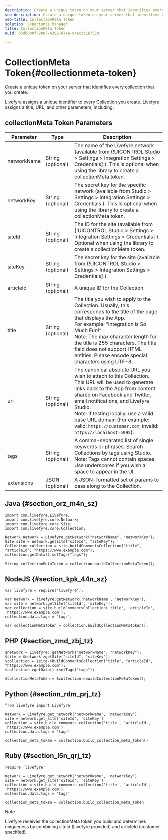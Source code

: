 ```yaml
---
description: Create a unique token on your server that identifies every collection that you create.
seo-description: Create a unique token on your server that identifies every collection that you create.
seo-title: CollectionMeta Token
solution: Experience Manager
title: CollectionMeta Token
uuid: d5db0b0f-2807-4392-874a-94ac3c1e7550

---
```


# CollectionMeta Token{#collectionmeta-token}

Create a unique token on your server that identifies every collection that you create.

Livefyre assigns a unique identifier to every Collection you create. Livefyre assigns a title, URL, and other parameters, including:

## collectionMeta Token Parameters

|Parameter|Type|Description|
|--- |--- |--- |
|networkName|String (optional)|The name of the Livefyre network (available from {!UICONTROL Studio > Settings > Integration Settings > Credentials] ). This is optional when using the library to create a collectionMeta token.|
|networkKey|String (optional)|The secret key for the specific network (available from  Studio > Settings > Integration Settings > Credentials ). This is optional when using the library to create a collectionMeta token.|
|siteId|String (optional)|The ID for the site (available from [!UICONTROL Studio > Settings > Integration Settings > Credentials] ). Optional when using the library to create a collectionMeta token.|
|siteKey|String (optional)|The secret key for the site (available from  {!UICONTROL Studio > Settings > Integration Settings > Credentials] ).|
|articleId|String (optional)|A unique ID for the Collection.|
|title|String (optional)|The title you wish to apply to the Collection. Usually, this corresponds to the title of the page that displays the App. <br>For example: “Integration is So Much Fun!” <br>Note:  The max character length for the title is 255 characters. The title field does not support HTML entities. Please encode special characters using UTF-8.|
|url|String (optional)|The canonical absolute URL you wish to attach to this Collection. This URL will be used to generate links back to the App from content shared on Facebook and Twitter, email notifications, and Livefyre Studio. <br>Note:  If testing locally, use a valid base URL domain (For example: valid: `https://customer.com`; invalid: `https://localhost:5995`).|
|tags|String (optional)|A comma-separated list of single keywords or phrases. Search Collections by tags using Studio.  </br>Note:  Tags cannot contain spaces. Use underscores if you wish a space to appear in the UI.|
|extensions|JSON (optional)|A JSON-formatted set of params to pass along to the Collection.|

## Java {#section_orz_m4n_sz}

```
import com.livefyre.Livefyre; 
import com.livefyre.core.Network; 
import com.livefyre.core.Site; 
import com.livefyre.core.Collection; 
  
Network network = Livefyre.getNetwork("networkName", "networkKey"); 
Site site = network.getSite("siteId", "siteKey"); 
Collection collection = site.buildCommentsCollection("title", "articleId", "https://www.example.com"); 
collection.getData().setTags("tags"); 
  
String collectionMetaToken = collection.buildCollectionMetaToken();

```

## NodeJS {#section_kpk_44n_sz}

```
var livefyre = require('livefyre'); 
  
var network = livefyre.getNetwork('networkName', 'networkKey'); 
var site = network.getSite('siteId', 'siteKey'); 
var collection = site.buildCommentsCollection('title', 'articleId', 'https://www.example.com'); 
collection.data.tags = 'tags'; 
  
var collectionMetaToken = collection.buildCollectionMetaToken(); 

```

## PHP {#section_zmd_zbj_tz}

```
$network = Livefyre::getNetwork("networkName", "networkKey"); 
$site = $network->getSite("siteId", "siteKey"); 
$collection = $site->buildCommentsCollection("title", "articleId", "https://www.example.com"); 
$collection->getData()->setTags("tags"); 
  
$collectionMetaToken = $collection->buildCollectionMetaToken();
```

## Python {#section_rdm_prj_tz}

```
from livefyre import Livefyre 
  
network = Livefyre.get_network('networkName', 'networkKey') 
site = network.get_site('siteId', 'siteKey') 
collection = site.build_comments_collection('title', 'articleId', 'https://www.example.com') 
collection.data.tags = 'tags' 
  
collection_meta_token = collection.build_collection_meta_token()
```

## Ruby {#section_l5n_qrj_tz}

```
require 'livefyre' 
  
network = Livefyre.get_network('networkName', 'networkKey') 
site = network.get_site('siteId', 'siteKey') 
collection = site.build_comments_collection('title', 'articleId', 'https://www.example.com') 
collection.data.tags = 'tags' 
  
collection_meta_token = collection.build_collection_meta_token 

```

>[!NOTE]
>
>Livefyre receives the collectionMeta token you build and determines uniqueness by combining siteId (Livefyre provided) and articleId (customer specified).
